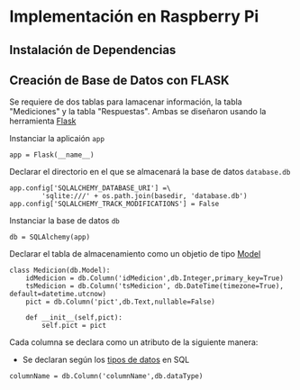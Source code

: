 # Implementación en Raspberry Pi

## Instalación de Dependencias

## Creación de Base de Datos con FLASK

Se requiere de dos tablas para lamacenar información, la tabla "Mediciones" y la tabla "Respuestas". 
Ambas se diseñaron usando la herramienta [Flask](https://flask.palletsprojects.com/en/2.2.x/)

Instanciar la aplicaión ```app```

```
app = Flask(__name__)
```

Declarar el directorio en el que se almacenará la base de datos ```database.db```

```
app.config['SQLALCHEMY_DATABASE_URI'] =\
        'sqlite:///' + os.path.join(basedir, 'database.db')
app.config['SQLALCHEMY_TRACK_MODIFICATIONS'] = False
```

Instanciar la base de datos ```db```

```
db = SQLAlchemy(app)
```
Declarar el tabla de almacenamiento como un objetio de tipo [Model](https://flask-sqlalchemy.palletsprojects.com/en/2.x/models/)

```
class Medicion(db.Model):
    idMedicion = db.Column('idMedicion',db.Integer,primary_key=True)
    tsMedicion = db.Column('tsMedicion', db.DateTime(timezone=True), default=datetime.utcnow)
    pict = db.Column('pict',db.Text,nullable=False)

    def __init__(self,pict):
        self.pict = pict   
```
Cada columna se declara como un atributo de la siguiente manera:

- Se declaran según los [tipos de datos](https://www.ibm.com/docs/es/iis/11.5?topic=stage-sql-data-types) en SQL

```
columnName = db.Column('columnName',db.dataType)
```

